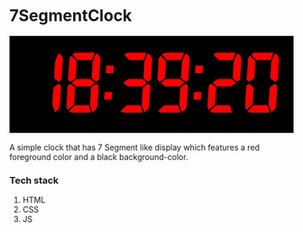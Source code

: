 # 7SegmentClock

<p align="center">
  <img src="/assets/images/intro.png" alt="Logo" />
</p>

A simple clock that has 7 Segment like display which features a red foreground color and a black background-color.

### Tech stack
1. HTML
2. CSS
3. JS
